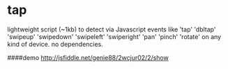 # tap
 lightweight script (~1kb) to detect via Javascript events like 'tap' 'dbltap' 'swipeup' 'swipedown' 'swipeleft' 'swiperight' 'pan' 'pinch' 'rotate' on any kind of device. no dependencies.

####demo
http://jsfiddle.net/genie88/2wcjur02/2/show
